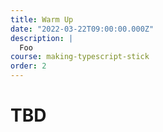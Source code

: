 ```yaml
---
title: Warm Up
date: "2022-03-22T09:00:00.000Z"
description: |
  Foo
course: making-typescript-stick
order: 2
---
```


# TBD
